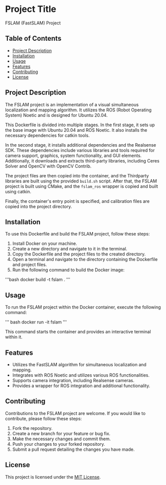 # Project Title

FSLAM (FastSLAM) Project

## Table of Contents

- [Project Description](#project-description)
- [Installation](#installation)
- [Usage](#usage)
- [Features](#features)
- [Contributing](#contributing)
- [License](#license)

## Project Description

The FSLAM project is an implementation of a visual simultaneous localization and mapping algorithm. It utilizes the ROS (Robot Operating System) Noetic and is designed for Ubuntu 20.04.

This Dockerfile is divided into multiple stages. In the first stage, it sets up the base image with Ubuntu 20.04 and ROS Noetic. It also installs the necessary dependencies for catkin tools.

In the second stage, it installs additional dependencies and the Realsense SDK. These dependencies include various libraries and tools required for camera support, graphics, system functionality, and GUI elements. Additionally, it downloads and extracts third-party libraries, including Ceres Solver and OpenCV with OpenCV Contrib.

The project files are then copied into the container, and the Thirdparty libraries are built using the provided `build.sh` script. After that, the FSLAM project is built using CMake, and the `fslam_ros` wrapper is copied and built using catkin.

Finally, the container's entry point is specified, and calibration files are copied into the project directory.

## Installation

To use this Dockerfile and build the FSLAM project, follow these steps:

1. Install Docker on your machine.
2. Create a new directory and navigate to it in the terminal.
3. Copy the Dockerfile and the project files to the created directory.
4. Open a terminal and navigate to the directory containing the Dockerfile and project files.
5. Run the following command to build the Docker image:

'''bash
    docker build -t fslam .
'''
## Usage

To run the FSLAM project within the Docker container, execute the following command:

''' bash
    docker run -it fslam
'''

This command starts the container and provides an interactive terminal within it.

## Features

- Utilizes the FastSLAM algorithm for simultaneous localization and mapping.
- Integrates with ROS Noetic and utilizes various ROS functionalities.
- Supports camera integration, including Realsense cameras.
- Provides a wrapper for ROS integration and additional functionality.

## Contributing

Contributions to the FSLAM project are welcome. If you would like to contribute, please follow these steps:

1. Fork the repository.
2. Create a new branch for your feature or bug fix.
3. Make the necessary changes and commit them.
4. Push your changes to your forked repository.
5. Submit a pull request detailing the changes you have made.

## License

This project is licensed under the [MIT License](LICENSE).